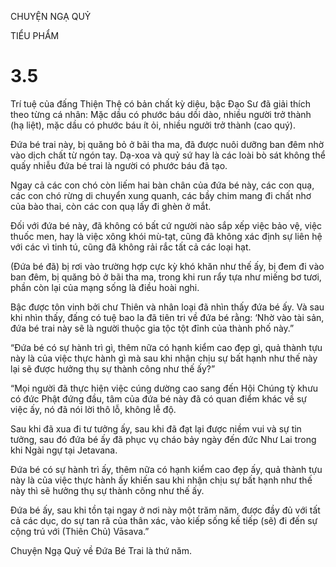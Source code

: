 CHUYỆN NGẠ QUỶ

TIỂU PHẨM

# 3.5

Trí tuệ của đấng Thiện Thệ có bản chất kỳ diệu, bậc Đạo Sư đã giải thích theo từng cá nhân: Mặc dầu có phước báu dồi dào, nhiều người trở thành (hạ liệt), mặc dầu có phước báu ít ỏi, nhiều ngưởi trở thành (cao quý).

Đứa bé trai này, bị quăng bỏ ở bãi tha ma, đã được nuôi dưỡng ban đêm nhờ vào dịch chất từ ngón tay. Dạ-xoa và quỷ sứ hay là các loài bò sát không thể quấy nhiễu đứa bé trai là người có phước báu đã tạo.

Ngay cả các con chó còn liếm hai bàn chân của đứa bé này, các con quạ, các con chó rừng di chuyển xung quanh, các bầy chim mang đi chất nhơ của bào thai, còn các con quạ lấy đi ghèn ở mắt.

Đối với đứa bé này, đã không có bất cứ người nào sắp xếp việc bảo vệ, việc thuốc men, hay là việc xông khói mù-tạt, cũng đã không xác định sự liên hệ với các vì tinh tú, cũng đã không rải rắc tất cả các loại hạt.

(Đứa bé đã) bị rơi vào trường hợp cực kỳ khó khăn như thế ấy, bị đem đi vào ban đêm, bị quăng bỏ ở bãi tha ma, trong khi run rẩy tựa như miếng bơ tươi, phần còn lại của mạng sống là điều hoài nghi.

Bậc được tôn vinh bởi chư Thiên và nhân loại đã nhìn thấy đứa bé ấy. Và sau khi nhìn thấy, đấng có tuệ bao la đã tiên tri về đứa bé rằng: ‘Nhờ vào tài sản, đứa bé trai này sẽ là người thuộc gia tộc tột đỉnh của thành phố này.”

“Đứa bé có sự hành trì gì, thêm nữa có hạnh kiểm cao đẹp gì, quả thành tựu này là của việc thực hành gì mà sau khi nhận chịu sự bất hạnh như thế này lại sẽ được hưởng thụ sự thành công như thế ấy?”

“Mọi người đã thực hiện việc cúng dường cao sang đến Hội Chúng tỳ khưu có đức Phật đứng đầu, tâm của đứa bé này đã có quan điểm khác về sự việc ấy, nó đã nói lời thô lỗ, không lễ độ.

Sau khi đã xua đi tư tưởng ấy, sau khi đã đạt lại được niềm vui và sự tin tưởng, sau đó đứa bé ấy đã phục vụ cháo bảy ngày đến đức Như Lai trong khi Ngài ngự tại Jetavana.

Đứa bé có sự hành trì ấy, thêm nữa có hạnh kiểm cao đẹp ấy, quả thành tựu này là của việc thực hành ấy khiến sau khi nhận chịu sự bất hạnh như thế này thì sẽ hưởng thụ sự thành công như thế ấy.

Đứa bé ấy, sau khi tồn tại ngay ở nơi này một trăm năm, được đầy đủ với tất cả các dục, do sự tan rã của thân xác, vào kiếp sống kế tiếp (sẽ) đi đến sự cộng trú với (Thiên Chủ) Vāsava.”

Chuyện Ngạ Quỷ về Đứa Bé Trai là thứ năm.

